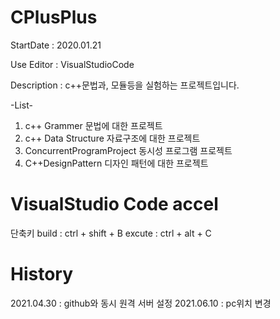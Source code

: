 # CPlusPlus
StartDate : 2020.01.21

Use Editor : VisualStudioCode

Description :
c++문법과, 모듈등을 실험하는 프로젝트입니다.

-List-
1. c++ Grammer
    문법에 대한 프로젝트
2. c++ Data Structure
    자료구조에 대한 프로젝트
3. ConcurrentProgramProject
    동시성 프로그램 프로젝트
4. C++DesignPattern 
    디자인 패턴에 대한 프로젝트

# VisualStudio Code accel
단축키
build   : ctrl + shift + B
excute  : ctrl + alt + C 


# History
2021.04.30 : github와 동시 원격 서버 설정
2021.06.10 : pc위치 변경